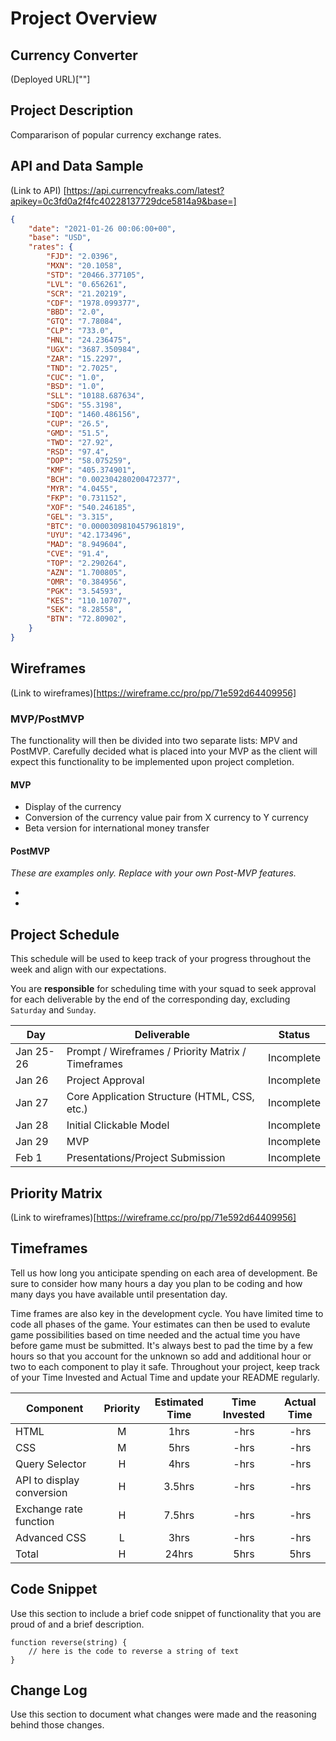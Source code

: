# Project Overview

## Currency Converter

(Deployed URL)[""]

## Project Description

Compararison of popular currency exchange rates.

## API and Data Sample

(Link to API) [https://api.currencyfreaks.com/latest?apikey=0c3fd0a2f4fc40228137729dce5814a9&base=]
```JSON
{
    "date": "2021-01-26 00:06:00+00",
    "base": "USD",
    "rates": {
        "FJD": "2.0396",
        "MXN": "20.1058",
        "STD": "20466.377105",
        "LVL": "0.656261",
        "SCR": "21.20219",
        "CDF": "1978.099377",
        "BBD": "2.0",
        "GTQ": "7.78084",
        "CLP": "733.0",
        "HNL": "24.236475",
        "UGX": "3687.350984",
        "ZAR": "15.2297",
        "TND": "2.7025",
        "CUC": "1.0",
        "BSD": "1.0",
        "SLL": "10188.687634",
        "SDG": "55.3198",
        "IQD": "1460.486156",
        "CUP": "26.5",
        "GMD": "51.5",
        "TWD": "27.92",
        "RSD": "97.4",
        "DOP": "58.075259",
        "KMF": "405.374901",
        "BCH": "0.002304280200472377",
        "MYR": "4.0455",
        "FKP": "0.731152",
        "XOF": "540.246185",
        "GEL": "3.315",
        "BTC": "0.0000309810457961819",
        "UYU": "42.173496",
        "MAD": "8.949604",
        "CVE": "91.4",
        "TOP": "2.290264",
        "AZN": "1.700805",
        "OMR": "0.384956",
        "PGK": "3.54593",
        "KES": "110.10707",
        "SEK": "8.28558",
        "BTN": "72.80902",
    }
}
```

## Wireframes

(Link to wireframes)[https://wireframe.cc/pro/pp/71e592d64409956]

### MVP/PostMVP

The functionality will then be divided into two separate lists: MPV and PostMVP.  Carefully decided what is placed into your MVP as the client will expect this functionality to be implemented upon project completion.  

#### MVP 

- Display of the currency 
- Conversion of the currency value pair from X currency to Y currency
- Beta version for international money transfer


#### PostMVP  
*These are examples only. Replace with your own Post-MVP features.*

-
-

## Project Schedule

This schedule will be used to keep track of your progress throughout the week and align with our expectations.  

You are **responsible** for scheduling time with your squad to seek approval for each deliverable by the end of the corresponding day, excluding `Saturday` and `Sunday`.

|  Day | Deliverable | Status
|---|---| ---|
|Jan 25-26| Prompt / Wireframes / Priority Matrix / Timeframes | Incomplete
|Jan 26| Project Approval | Incomplete
|Jan 27| Core Application Structure (HTML, CSS, etc.) | Incomplete
|Jan 28| Initial Clickable Model  | Incomplete
|Jan 29| MVP | Incomplete
|Feb 1| Presentations/Project Submission | Incomplete

## Priority Matrix

(Link to wireframes)[https://wireframe.cc/pro/pp/71e592d64409956]

## Timeframes

Tell us how long you anticipate spending on each area of development. Be sure to consider how many hours a day you plan to be coding and how many days you have available until presentation day.

Time frames are also key in the development cycle.  You have limited time to code all phases of the game.  Your estimates can then be used to evalute game possibilities based on time needed and the actual time you have before game must be submitted. It's always best to pad the time by a few hours so that you account for the unknown so add and additional hour or two to each component to play it safe. Throughout your project, keep track of your Time Invested and Actual Time and update your README regularly.

| Component | Priority | Estimated Time | Time Invested | Actual Time |
| --- | :---: |  :---: | :---: | :---: |
| HTML | M | 1hrs| -hrs | -hrs |
| CSS | M | 5hrs| -hrs | -hrs |
| Query Selector | H | 4hrs| -hrs | -hrs |
| API to display conversion| H | 3.5hrs| -hrs | -hrs |
| Exchange rate function| H | 7.5hrs| -hrs | -hrs |
| Advanced CSS | L | 3hrs| -hrs | -hrs |
| Total | H | 24hrs| 5hrs | 5hrs |

## Code Snippet

Use this section to include a brief code snippet of functionality that you are proud of and a brief description.  

```
function reverse(string) {
	// here is the code to reverse a string of text
}
```

## Change Log
 Use this section to document what changes were made and the reasoning behind those changes.  
